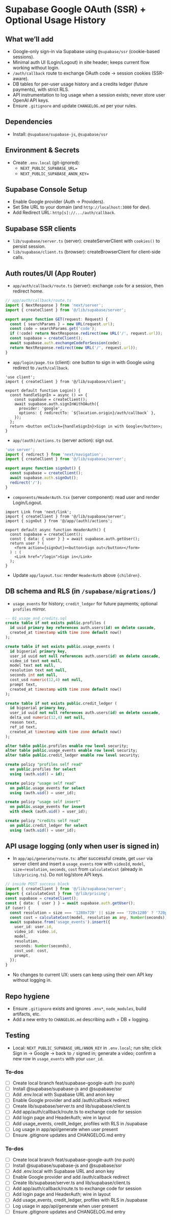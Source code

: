 <!-- 05db3c0a-fd1e-46e0-a0a2-1b43419bd868 5eead88c-fd85-4216-ac86-7d5537ff32a2 -->
# Supabase Google OAuth (SSR) + Optional Usage History

## What we’ll add

- Google-only sign-in via Supabase using `@supabase/ssr` (cookie-based sessions).
- Minimal auth UI (Login/Logout) in site header; keeps current flow working without login.
- `/auth/callback` route to exchange OAuth code → session cookies (SSR-aware).
- DB tables for per-user usage history and a credits ledger (future payments), with strict RLS.
- API instrumentation to log usage when a session exists; never store user OpenAI API keys.
- Ensure `.gitignore` and update `CHANGELOG.md` per your rules.

## Dependencies

- Install: `@supabase/supabase-js`, `@supabase/ssr`

## Environment & Secrets

- Create `.env.local` (git-ignored):
  - `NEXT_PUBLIC_SUPABASE_URL=`
  - `NEXT_PUBLIC_SUPABASE_ANON_KEY=`

## Supabase Console Setup

- Enable Google provider (Auth → Providers).
- Set Site URL to your domain (and `http://localhost:3000` for dev).
- Add Redirect URL: `http[s]://.../auth/callback`.

## Supabase SSR clients

- `lib/supabase/server.ts` (server): createServerClient with `cookies()` to persist session.
- `lib/supabase/client.ts` (browser): createBrowserClient for client-side calls.

## Auth routes/UI (App Router)

- `app/auth/callback/route.ts` (server): exchange `code` for a session, then redirect home.
```ts
// app/auth/callback/route.ts
import { NextResponse } from 'next/server';
import { createClient } from '@/lib/supabase/server';

export async function GET(request: Request) {
  const { searchParams } = new URL(request.url);
  const code = searchParams.get('code');
  if (!code) return NextResponse.redirect(new URL('/', request.url));
  const supabase = createClient();
  await supabase.auth.exchangeCodeForSession(code);
  return NextResponse.redirect(new URL('/', request.url));
}
```

- `app/login/page.tsx` (client): one button to sign in with Google using redirect to `/auth/callback`.
```tsx
'use client';
import { createClient } from '@/lib/supabase/client';

export default function Login() {
  const handleSignIn = async () => {
    const supabase = createClient();
    await supabase.auth.signInWithOAuth({
      provider: 'google',
      options: { redirectTo: `${location.origin}/auth/callback` },
    });
  };
  return <button onClick={handleSignIn}>Sign in with Google</button>;
}
```

- `app/(auth)/actions.ts` (server action): sign out.
```ts
'use server';
import { redirect } from 'next/navigation';
import { createClient } from '@/lib/supabase/server';

export async function signOut() {
  const supabase = createClient();
  await supabase.auth.signOut();
  redirect('/');
}
```

- `components/HeaderAuth.tsx` (server component): read user and render Login/Logout.
```tsx
import Link from 'next/link';
import { createClient } from '@/lib/supabase/server';
import { signOut } from '@/app/(auth)/actions';

export default async function HeaderAuth() {
  const supabase = createClient();
  const { data: { user } } = await supabase.auth.getUser();
  return user ? (
    <form action={signOut}><button>Sign out</button></form>
  ) : (
    <Link href="/login">Sign in</Link>
  );
}
```

- Update `app/layout.tsx`: render `HeaderAuth` above `{children}`.

## DB schema and RLS (in `/supabase/migrations/`)

- `usage_events` for history; `credit_ledger` for future payments; optional `profiles` mirror.
```sql
-- 01_usage_and_credits.sql
create table if not exists public.profiles (
  id uuid primary key references auth.users(id) on delete cascade,
  created_at timestamp with time zone default now()
);

create table if not exists public.usage_events (
  id bigserial primary key,
  user_id uuid not null references auth.users(id) on delete cascade,
  video_id text not null,
  model text not null,
  resolution text not null,
  seconds int not null,
  cost_usd numeric(12,4) not null,
  prompt text,
  created_at timestamp with time zone default now()
);

create table if not exists public.credit_ledger (
  id bigserial primary key,
  user_id uuid not null references auth.users(id) on delete cascade,
  delta_usd numeric(12,4) not null,
  reason text,
  ref_id text,
  created_at timestamp with time zone default now()
);

alter table public.profiles enable row level security;
alter table public.usage_events enable row level security;
alter table public.credit_ledger enable row level security;

create policy "profiles self read"
  on public.profiles for select
  using (auth.uid() = id);

create policy "usage self read"
  on public.usage_events for select
  using (auth.uid() = user_id);

create policy "usage self insert"
  on public.usage_events for insert
  with check (auth.uid() = user_id);

create policy "credits self read"
  on public.credit_ledger for select
  using (auth.uid() = user_id);
```


## API usage logging (only when user is signed in)

- In `app/api/generate/route.ts`: after successful create, get `user` via server client and insert a `usage_events` row with `videoId`, `model`, `size→resolution`, `seconds`, `cost` from `calculateCost` (already in `lib/pricing.ts`). Do not log/store API keys.
```ts
// inside POST success block
import { createClient } from '@/lib/supabase/server';
import { calculateCost } from '@/lib/pricing';
const supabase = createClient();
const { data: { user } } = await supabase.auth.getUser();
if (user) {
  const resolution = size === '1280x720' || size === '720x1280' ? '720p' : (size.includes('1920') ? '1080p' : '1792p');
  const cost = calculateCost(model, resolution as any, Number(seconds));
  await supabase.from('usage_events').insert({
    user_id: user.id,
    video_id: video.id,
    model,
    resolution,
    seconds: Number(seconds),
    cost_usd: cost,
    prompt,
  });
}
```

- No changes to current UX: users can keep using their own API key without logging in.

## Repo hygiene

- Ensure `.gitignore` exists and ignores `.env*`, `node_modules`, build artifacts, etc.
- Add a new entry to `CHANGELOG.md` describing auth + DB + logging.

## Testing

- Local: `NEXT_PUBLIC_SUPABASE_URL/ANON_KEY` in `.env.local`; run site; click Sign in → Google → back to `/` signed in; generate a video; confirm a new row in `usage_events` with your `user_id`.

### To-dos

- [ ] Create local branch feat/supabase-google-auth (no push)
- [ ] Install @supabase/supabase-js and @supabase/ssr
- [ ] Add .env.local with Supabase URL and anon key
- [ ] Enable Google provider and add /auth/callback redirect
- [ ] Create lib/supabase/server.ts and lib/supabase/client.ts
- [ ] Add app/auth/callback/route.ts to exchange code for session
- [ ] Add login page and HeaderAuth; wire in layout
- [ ] Add usage_events, credit_ledger, profiles with RLS in /supabase
- [ ] Log usage in app/api/generate when user present
- [ ] Ensure .gitignore updates and CHANGELOG.md entry

### To-dos

- [ ] Create local branch feat/supabase-google-auth (no push)
- [ ] Install @supabase/supabase-js and @supabase/ssr
- [ ] Add .env.local with Supabase URL and anon key
- [ ] Enable Google provider and add /auth/callback redirect
- [ ] Create lib/supabase/server.ts and lib/supabase/client.ts
- [ ] Add app/auth/callback/route.ts to exchange code for session
- [ ] Add login page and HeaderAuth; wire in layout
- [ ] Add usage_events, credit_ledger, profiles with RLS in /supabase
- [ ] Log usage in app/api/generate when user present
- [ ] Ensure .gitignore updates and CHANGELOG.md entry
